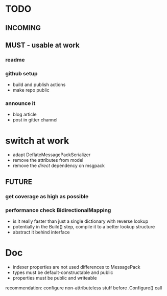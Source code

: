 # TODO

## INCOMING




## MUST - usable at work

### readme

### github setup
- build and publish actions
- make repo public

### announce it
- blog article
- post in gitter channel


# switch at work
- adapt DeflateMessagePackSerializer
- remove the attributes from model
- remove the *direct* dependency on msgpack

## FUTURE

### get coverage as high as possible

### performance check BidirectionalMapping
- is it really faster than just a single dictionary with reverse lookup
- potentially in the Build() step, compile it to a better lookup structure
- abstract it behind interface


# Doc
- indexer properties are not used
differences to MessagePack
- types must be default-constructable and public
- properties must be public and writeable

recommendation: configure non-attributeless stuff before .Configure() call